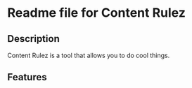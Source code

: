 # Readme file for Content Rulez

## Description

Content Rulez is a tool that allows you to do cool things.

## Features

